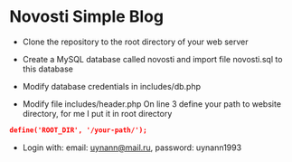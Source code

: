 # Novosti Simple Blog

* Clone the repository to the root directory of your web server

* Create a MySQL database called novosti and import file novosti.sql to this database

* Modify database credentials in includes/db.php 

* Modify file includes/header.php
    On line 3 define your path to website directory, for me I put it in root directory
```json
define('ROOT_DIR', '/your-path/');
```

* Login with:
    email: uynann@mail.ru, password: uynann1993
